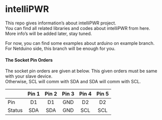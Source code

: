 # intelliPWR

This repo gives information’s about intelliPWR project.  
You can find all related libraries and codes about intelliPWR from here.  
More info’s will be added later, stay tuned.

For now, you can find some examples about arduino on example branch.  
For Netduino side, this branch will be enough for you.

#### The Socket Pin Orders

The socket pin orders are given at below. This given orders must be same with your slave device.  
Otherwise, SCL will comm with SDA and SDA will comm with SCL.

|                    | Pin 1              | Pin 2              | Pin 3              | Pin 4              | Pin 5              |
| ------------------ | :----------------: | :----------------: | :----------------: | :----------------: | :----------------: |
| Pin                | D1                 | D1                 | GND                | D2                 | D2                 |
| Status             | SDA                | SDA                | GND                | SCL                | SCL                |
